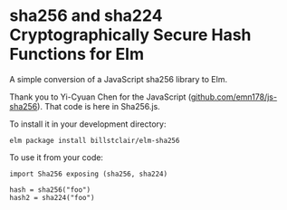 # sha256 and sha224 Cryptographically Secure Hash Functions for Elm

A simple conversion of a JavaScript sha256 library to Elm.

Thank you to Yi-Cyuan Chen for the JavaScript ([github.com/emn178/js-sha256](https://github.com/emn178/js-sha256)). That code is here in Sha256.js.

To install it in your development directory:

```
elm package install billstclair/elm-sha256
```

To use it from your code:

```
import Sha256 exposing (sha256, sha224)

hash = sha256("foo")
hash2 = sha224("foo")
```
